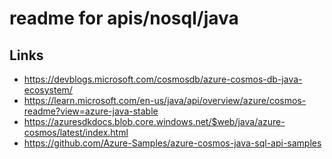 # readme for apis/nosql/java 

## Links

- https://devblogs.microsoft.com/cosmosdb/azure-cosmos-db-java-ecosystem/
- https://learn.microsoft.com/en-us/java/api/overview/azure/cosmos-readme?view=azure-java-stable
- https://azuresdkdocs.blob.core.windows.net/$web/java/azure-cosmos/latest/index.html
- https://github.com/Azure-Samples/azure-cosmos-java-sql-api-samples

